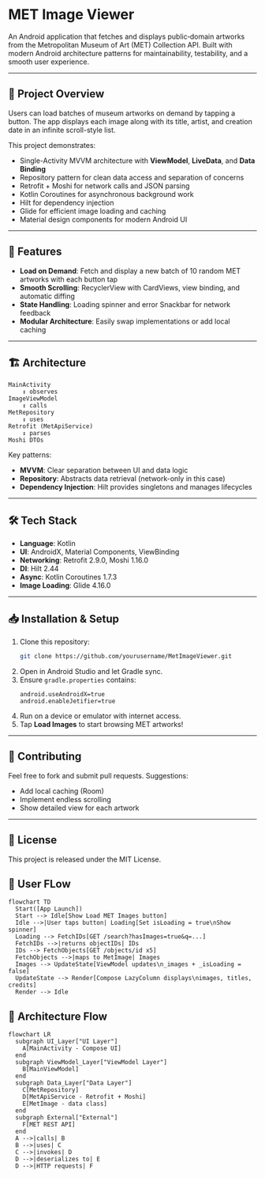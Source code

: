 # MET Image Viewer

An Android application that fetches and displays public‑domain artworks from the Metropolitan Museum of Art (MET) Collection API. Built with modern Android architecture patterns for maintainability, testability, and a smooth user experience.

---

## 📖 Project Overview

Users can load batches of museum artworks on demand by tapping a button. The app displays each image along with its title, artist, and creation date in an infinite scroll-style list.

This project demonstrates:
- Single-Activity MVVM architecture with **ViewModel**, **LiveData**, and **Data Binding**
- Repository pattern for clean data access and separation of concerns
- Retrofit + Moshi for network calls and JSON parsing
- Kotlin Coroutines for asynchronous background work
- Hilt for dependency injection
- Glide for efficient image loading and caching
- Material design components for modern Android UI

---

## 🚀 Features

- **Load on Demand**: Fetch and display a new batch of 10 random MET artworks with each button tap
- **Smooth Scrolling**: RecyclerView with CardViews, view binding, and automatic diffing
- **State Handling**: Loading spinner and error Snackbar for network feedback
- **Modular Architecture**: Easily swap implementations or add local caching

---

## 🏗 Architecture

```
MainActivity
    ↕ observes
ImageViewModel
    ↕ calls
MetRepository
    ↕ uses
Retrofit (MetApiService)
    ↕ parses
Moshi DTOs
```

Key patterns:
- **MVVM**: Clear separation between UI and data logic
- **Repository**: Abstracts data retrieval (network-only in this case)
- **Dependency Injection**: Hilt provides singletons and manages lifecycles

---

## 🛠 Tech Stack

- **Language**: Kotlin
- **UI**: AndroidX, Material Components, ViewBinding
- **Networking**: Retrofit 2.9.0, Moshi 1.16.0
- **DI**: Hilt 2.44
- **Async**: Kotlin Coroutines 1.7.3
- **Image Loading**: Glide 4.16.0

---

## 📥 Installation & Setup

1. Clone this repository:
   ```bash
   git clone https://github.com/yourusername/MetImageViewer.git
   ```
2. Open in Android Studio and let Gradle sync.
3. Ensure `gradle.properties` contains:
   ```properties
   android.useAndroidX=true
   android.enableJetifier=true
   ```
4. Run on a device or emulator with internet access.
5. Tap **Load Images** to start browsing MET artworks!

---

## 🤝 Contributing

Feel free to fork and submit pull requests. Suggestions:

- Add local caching (Room)
- Implement endless scrolling
- Show detailed view for each artwork

---

## 📄 License

This project is released under the MIT License.

## 📄 User FLow
```mermaid
flowchart TD
  Start([App Launch])
  Start --> Idle[Show Load MET Images button]
  Idle -->|User taps button| Loading[Set isLoading = true\nShow spinner]
  Loading --> FetchIDs[GET /search?hasImages=true&q=...]
  FetchIDs -->|returns objectIDs| IDs
  IDs --> FetchObjects[GET /objects/id x5]
  FetchObjects -->|maps to MetImage| Images
  Images --> UpdateState[ViewModel updates\n_images + _isLoading = false]
  UpdateState --> Render[Compose LazyColumn displays\nimages, titles, credits]
  Render --> Idle
```
## 📄 Architecture Flow
```mermaid
flowchart LR
  subgraph UI_Layer["UI Layer"]
    A[MainActivity - Compose UI]
  end
  subgraph ViewModel_Layer["ViewModel Layer"]
    B[MainViewModel]
  end
  subgraph Data_Layer["Data Layer"]
    C[MetRepository]
    D[MetApiService - Retrofit + Moshi]
    E[MetImage - data class]
  end
  subgraph External["External"]
    F[MET REST API]
  end
  A -->|calls| B
  B -->|uses| C
  C -->|invokes| D
  D -->|deserializes to| E
  D -->|HTTP requests| F
```
